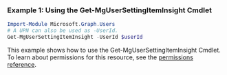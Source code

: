 ### Example 1: Using the Get-MgUserSettingItemInsight Cmdlet
```powershell
Import-Module Microsoft.Graph.Users
# A UPN can also be used as -UserId.
Get-MgUserSettingItemInsight -UserId $userId
```
This example shows how to use the Get-MgUserSettingItemInsight Cmdlet.
To learn about permissions for this resource, see the [permissions reference](/graph/permissions-reference).
